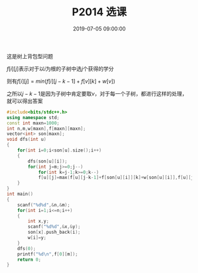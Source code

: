 ﻿---
title: P2014 选课
date: 2019-07-05 09:00:00
tags:
- 树形dp
categories:
- OI
enableMathJax: true
katex: true
---
这是树上背包型问题

$f[i][j]$表示对于以$i$为根的子树中选$j$个获得的学分

则有$f[i][j]=min(f[i][j-k-1]+f[v][k]+w[v])$

之所以$j-k-1$是因为子树中肯定要取$v$，对于每一个子树，都进行这样的处理，就可以得出答案
<!--more-->
```cpp
#include<bits/stdc++.h>
using namespace std;
const int maxn=1000;
int n,m,w[maxn],f[maxn][maxn];
vector<int> son[maxn];
void dfs(int u)
{
	for(int i=0;i<son[u].size();i++)
	{
		dfs(son[u][i]);
		for(int j=m;j>=0;j--)
			for(int k=j-1;k>=0;k--)
			f[u][j]=max(f[u][j-k-1]+f[son[u][i]][k]+w[son[u][i]],f[u][j]);
	}
}
int main()
{
	scanf("%d%d",&n,&m);
	for(int i=1;i<=n;i++) 
	{
		int x,y;
		scanf("%d%d",&x,&y);
		son[x].push_back(i);
		w[i]=y;
	}
	dfs(0);
	printf("%d\n",f[0][m]);
	return 0;
}
```